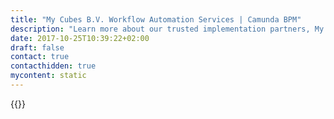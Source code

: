```yaml
---
title: "My Cubes B.V. Workflow Automation Services | Camunda BPM"
description: "Learn more about our trusted implementation partners, My Cubes B.V.. Camunda is the leader for workflow automation & business process management. Get your 30 day trial today."
date: 2017-10-25T10:39:22+02:00
draft: false
contact: true
contacthidden: true
mycontent: static
---
```

{{<partner-single
company="My Cubes B.V."
type="si"
website="http://www.mycubes.nl"
countrycode="NL"
city="AMSTERDAM"
description="We design and develop smart software systems and products focused on optimising business processes. We do this by combining and integrating the existing systems through APIs and exposing them with flexible webforms. With our pragmatic and personal approach we work together with clients to get the most out of their organisation."
siregion="emea"
level="basic"
logo="//images.ctfassets.net/vpidbgnakfvf/2Ifw25zh7Kfhfd1rsFxhXl/0a0b4964f2f1e23f9cebb6920bce5a17/my_cubes_b_v__logo.png">}}